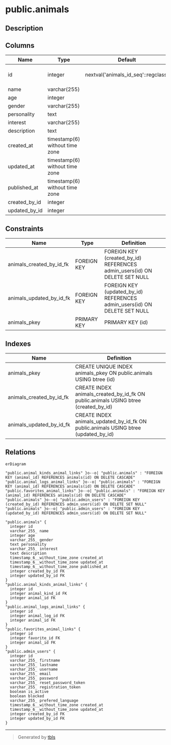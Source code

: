 # public.animals

## Description

## Columns

| Name          | Type                           | Default                             | Nullable | Children                                                                                                                                                                                                        | Parents                                     | Comment |
| ------------- | ------------------------------ | ----------------------------------- | -------- | --------------------------------------------------------------------------------------------------------------------------------------------------------------------------------------------------------------- | ------------------------------------------- | ------- |
| id            | integer                        | nextval('animals_id_seq'::regclass) | false    | [public.animal_kinds_animal_links](public.animal_kinds_animal_links.md) [public.animal_logs_animal_links](public.animal_logs_animal_links.md) [public.favorites_animal_links](public.favorites_animal_links.md) |                                             |         |
| name          | varchar(255)                   |                                     | true     |                                                                                                                                                                                                                 |                                             |         |
| age           | integer                        |                                     | true     |                                                                                                                                                                                                                 |                                             |         |
| gender        | varchar(255)                   |                                     | true     |                                                                                                                                                                                                                 |                                             |         |
| personality   | text                           |                                     | true     |                                                                                                                                                                                                                 |                                             |         |
| interest      | varchar(255)                   |                                     | true     |                                                                                                                                                                                                                 |                                             |         |
| description   | text                           |                                     | true     |                                                                                                                                                                                                                 |                                             |         |
| created_at    | timestamp(6) without time zone |                                     | true     |                                                                                                                                                                                                                 |                                             |         |
| updated_at    | timestamp(6) without time zone |                                     | true     |                                                                                                                                                                                                                 |                                             |         |
| published_at  | timestamp(6) without time zone |                                     | true     |                                                                                                                                                                                                                 |                                             |         |
| created_by_id | integer                        |                                     | true     |                                                                                                                                                                                                                 | [public.admin_users](public.admin_users.md) |         |
| updated_by_id | integer                        |                                     | true     |                                                                                                                                                                                                                 | [public.admin_users](public.admin_users.md) |         |

## Constraints

| Name                     | Type        | Definition                                                                |
| ------------------------ | ----------- | ------------------------------------------------------------------------- |
| animals_created_by_id_fk | FOREIGN KEY | FOREIGN KEY (created_by_id) REFERENCES admin_users(id) ON DELETE SET NULL |
| animals_updated_by_id_fk | FOREIGN KEY | FOREIGN KEY (updated_by_id) REFERENCES admin_users(id) ON DELETE SET NULL |
| animals_pkey             | PRIMARY KEY | PRIMARY KEY (id)                                                          |

## Indexes

| Name                     | Definition                                                                          |
| ------------------------ | ----------------------------------------------------------------------------------- |
| animals_pkey             | CREATE UNIQUE INDEX animals_pkey ON public.animals USING btree (id)                 |
| animals_created_by_id_fk | CREATE INDEX animals_created_by_id_fk ON public.animals USING btree (created_by_id) |
| animals_updated_by_id_fk | CREATE INDEX animals_updated_by_id_fk ON public.animals USING btree (updated_by_id) |

## Relations

```mermaid
erDiagram

"public.animal_kinds_animal_links" }o--o| "public.animals" : "FOREIGN KEY (animal_id) REFERENCES animals(id) ON DELETE CASCADE"
"public.animal_logs_animal_links" }o--o| "public.animals" : "FOREIGN KEY (animal_id) REFERENCES animals(id) ON DELETE CASCADE"
"public.favorites_animal_links" }o--o| "public.animals" : "FOREIGN KEY (animal_id) REFERENCES animals(id) ON DELETE CASCADE"
"public.animals" }o--o| "public.admin_users" : "FOREIGN KEY (created_by_id) REFERENCES admin_users(id) ON DELETE SET NULL"
"public.animals" }o--o| "public.admin_users" : "FOREIGN KEY (updated_by_id) REFERENCES admin_users(id) ON DELETE SET NULL"

"public.animals" {
  integer id
  varchar_255_ name
  integer age
  varchar_255_ gender
  text personality
  varchar_255_ interest
  text description
  timestamp_6__without_time_zone created_at
  timestamp_6__without_time_zone updated_at
  timestamp_6__without_time_zone published_at
  integer created_by_id FK
  integer updated_by_id FK
}
"public.animal_kinds_animal_links" {
  integer id
  integer animal_kind_id FK
  integer animal_id FK
}
"public.animal_logs_animal_links" {
  integer id
  integer animal_log_id FK
  integer animal_id FK
}
"public.favorites_animal_links" {
  integer id
  integer favorite_id FK
  integer animal_id FK
}
"public.admin_users" {
  integer id
  varchar_255_ firstname
  varchar_255_ lastname
  varchar_255_ username
  varchar_255_ email
  varchar_255_ password
  varchar_255_ reset_password_token
  varchar_255_ registration_token
  boolean is_active
  boolean blocked
  varchar_255_ prefered_language
  timestamp_6__without_time_zone created_at
  timestamp_6__without_time_zone updated_at
  integer created_by_id FK
  integer updated_by_id FK
}
```

---

> Generated by [tbls](https://github.com/k1LoW/tbls)
